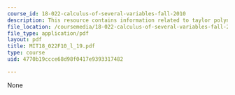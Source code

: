 ```yaml
---
course_id: 18-022-calculus-of-several-variables-fall-2010
description: This resource contains information related to taylor polynomials.
file_location: /coursemedia/18-022-calculus-of-several-variables-fall-2010/4770b19ccce68d98f0417e9393317482_MIT18_022F10_l_19.pdf
file_type: application/pdf
layout: pdf
title: MIT18_022F10_l_19.pdf
type: course
uid: 4770b19ccce68d98f0417e9393317482

---
```

None